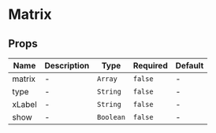# Matrix

## Props

<!-- @vuese:Matrix:props:start -->
|Name|Description|Type|Required|Default|
|---|---|---|---|---|
|matrix|-|`Array`|`false`|-|
|type|-|`String`|`false`|-|
|xLabel|-|`String`|`false`|-|
|show|-|`Boolean`|`false`|-|

<!-- @vuese:Matrix:props:end -->


